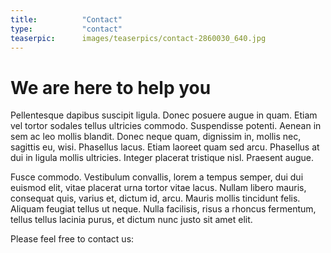 ```yaml
---
title:          "Contact"
type:           "contact"
teaserpic:      images/teaserpics/contact-2860030_640.jpg
---
```


# We are here to help you

Pellentesque dapibus suscipit ligula. Donec posuere augue in quam.
Etiam vel tortor sodales tellus ultricies commodo. Suspendisse
potenti. Aenean in sem ac leo mollis blandit. Donec neque quam,
dignissim in, mollis nec, sagittis eu, wisi. Phasellus lacus. Etiam
laoreet quam sed arcu. Phasellus at dui in ligula mollis ultricies.
Integer placerat tristique nisl. Praesent augue. 

Fusce commodo. Vestibulum convallis, lorem a tempus semper, dui dui
euismod elit, vitae placerat urna tortor vitae lacus. Nullam libero
mauris, consequat quis, varius et, dictum id, arcu. Mauris mollis
tincidunt felis. Aliquam feugiat tellus ut neque. Nulla facilisis,
risus a rhoncus fermentum, tellus tellus lacinia purus, et dictum nunc
justo sit amet elit.

Please feel free to contact us:
